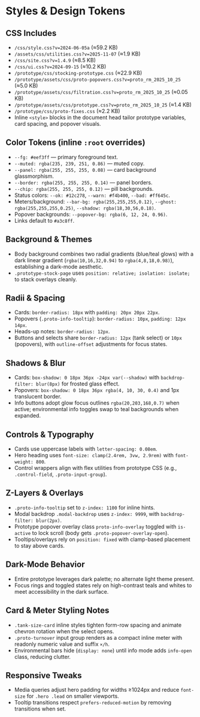 # Styles & Design Tokens

## CSS Includes
- `/css/style.css?v=2024-06-05a` (≈59.2 KB)
- `/assets/css/utilities.css?v=2025-11-07` (≈1.9 KB)
- `/css/site.css?v=1.4.9` (≈8.5 KB)
- `/css/ui.css?v=2024-09-15` (≈10.2 KB)
- `/prototype/css/stocking-prototype.css` (≈22.9 KB)
- `/prototype/assets/css/proto-popovers.css?v=proto_rm_2025_10_25` (≈5.0 KB)
- `/prototype/assets/css/filtration.css?v=proto_rm_2025_10_25` (≈0.05 KB)
- `/prototype/assets/css/prototype.css?v=proto_rm_2025_10_25` (≈1.4 KB)
- `/prototype/css/proto-fixes.css` (≈2.2 KB)
- Inline `<style>` blocks in the document head tailor prototype variables, card spacing, and popover visuals.

## Color Tokens (inline `:root` overrides)
- `--fg: #eef3ff` — primary foreground text.
- `--muted: rgba(235, 239, 251, 0.86)` — muted copy.
- `--panel: rgba(255, 255, 255, 0.08)` — card background glassmorphism.
- `--border: rgba(255, 255, 255, 0.14)` — panel borders.
- `--chip: rgba(255, 255, 255, 0.12)` — pill backgrounds.
- Status colors: `--ok: #12c278`, `--warn: #f4b400`, `--bad: #ff645c`.
- Meters/background: `--bar-bg: rgba(255,255,255,0.12)`, `--ghost: rgba(255,255,255,0.25)`, `--shadow: rgba(18,30,56,0.18)`.
- Popover backgrounds: `--popover-bg: rgba(6, 12, 24, 0.96)`.
- Links default to `#a3c8ff`.

## Background & Themes
- Body background combines two radial gradients (blue/teal glows) with a dark linear gradient (`rgba(10,16,32,0.94)` to `rgba(4,8,18,0.98)`), establishing a dark-mode aesthetic.
- `.prototype-stock-page` uses `position: relative; isolation: isolate;` to stack overlays cleanly.

## Radii & Spacing
- Cards: `border-radius: 18px` with `padding: 20px 20px 22px`.
- Popovers (`.proto-info-tooltip`): `border-radius: 10px`, `padding: 12px 14px`.
- Heads-up notes: `border-radius: 12px`.
- Buttons and selects share `border-radius: 12px` (tank select) or `10px` (popovers), with `outline-offset` adjustments for focus states.

## Shadows & Blur
- Cards: `box-shadow: 0 18px 36px -24px var(--shadow)` with `backdrop-filter: blur(8px)` for frosted glass effect.
- Popovers: `box-shadow: 0 18px 36px rgba(4, 10, 30, 0.4)` and 1px translucent border.
- Info buttons adopt glow focus outlines `rgba(20,203,168,0.7)` when active; environmental info toggles swap to teal backgrounds when expanded.

## Controls & Typography
- Cards use uppercase labels with `letter-spacing: 0.08em`.
- Hero heading uses `font-size: clamp(2.4rem, 3vw, 2.9rem)` with `font-weight: 800`.
- Control wrappers align with flex utilities from prototype CSS (e.g., `.control-field`, `.proto-input-group`).

## Z-Layers & Overlays
- `.proto-info-tooltip` set to `z-index: 1100` for inline hints.
- Modal backdrop `.modal-backdrop` uses `z-index: 9999`, with `backdrop-filter: blur(2px)`.
- Prototype popover overlay class `proto-info-overlay` toggled with `is-active` to lock scroll (body gets `.proto-popover-overlay-open`).
- Tooltips/overlays rely on `position: fixed` with clamp-based placement to stay above cards.

## Dark-Mode Behavior
- Entire prototype leverages dark palette; no alternate light theme present.
- Focus rings and toggled states rely on high-contrast teals and whites to meet accessibility in the dark surface.

## Card & Meter Styling Notes
- `.tank-size-card` inline styles tighten form-row spacing and animate chevron rotation when the select opens.
- `.proto-turnover` input group renders as a compact inline meter with readonly numeric value and suffix `×/h`.
- Environmental bars hide (`display: none`) until info mode adds `info-open` class, reducing clutter.

## Responsive Tweaks
- Media queries adjust hero padding for widths ≥1024px and reduce `font-size` for `.hero .lead` on smaller viewports.
- Tooltip transitions respect `prefers-reduced-motion` by removing transitions when set.
